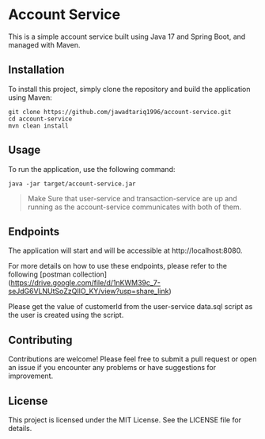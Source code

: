 # Account Service

This is a simple account service built using Java 17 and Spring Boot, and managed with Maven.

## Installation

To install this project, simply clone the repository and build the application using Maven:

```
git clone https://github.com/jawadtariq1996/account-service.git
cd account-service
mvn clean install
```

## Usage

To run the application, use the following command:

```
java -jar target/account-service.jar
```
> Make Sure that user-service and transaction-service are up and running as the account-service communicates with both of them.

## Endpoints
The application will start and will be accessible at http://localhost:8080.

For more details on how to use these endpoints, please refer to the following [postman collection]
(https://drive.google.com/file/d/1nKWM39c_7-seJdG6VLNUtSoZzQIlO_KY/view?usp=share_link)

Please get the value of customerId from the user-service data.sql script as the user is created using the script.

## Contributing
Contributions are welcome! Please feel free to submit a pull request or open an issue if you encounter any problems or have suggestions for improvement.

## License
This project is licensed under the MIT License. See the LICENSE file for details.
